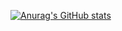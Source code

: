 [![Anurag's GitHub stats](https://github-readme-stats.vercel.app/api?username=theblek&theme=dracula)](https://github.com/anuraghazra/github-readme-stats)

